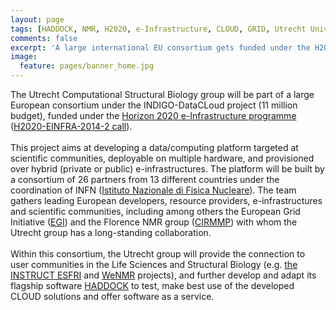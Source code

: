 ```yaml
---
layout: page
tags: [HADDOCK, NMR, H2020, e-Infrastructure, CLOUD, GRID, Utrecht University]
comments: false
excerpt: 'A large international EU consortium gets funded under the H2020 eInfrastructure programme to develop CLOUD eScience solutions.'
image:
  feature: pages/banner_home.jpg
---
```

The Utrecht Computational Structural Biology group will be part of a large European consortium under the INDIGO-DataCLoud project (11 million budget), funded under the [Horizon 2020 e-Infrastructure programme](http://ec.europa.eu/programmes/horizon2020/en/h2020-section/european-research-infrastructures-including-e-infrastructures) ([H2020-EINFRA-2014-2 call](http://ec.europa.eu/research/participants/portal/desktop/en/opportunities/h2020/calls/h2020-einfra-2014-2.html)). 
<BR>
<BR>
This project aims at developing a data/computing platform targeted at scientific communities, deployable on multiple hardware, and provisioned over hybrid (private or public) e-infrastructures. The platform will be built by a consortium of 26 partners from 13 different countries under the coordination of INFN ([Istituto Nazionale di Fisica Nucleare](http://www.infn.it)). The team gathers leading European developers, resource providers, e-infrastructures and scientific communities, including among others the European Grid Initiative ([EGI](http://www.egi.eu)) and the Florence NMR group ([CIRMMP](http://www.cerm.unifi.it)) with whom the Utrecht group has a long-standing collaboration.
<BR>
<BR>
Within this consortium, the Utrecht group will provide the connection to user communities in the Life Sciences and Structural Biology (e.g. [the INSTRUCT ESFRI](http://structuralbiology.eu) and [WeNMR](http://wwww.wenmr.eu) projects), and further develop and adapt its flagship software [HADDOCK](http://www.bonvinlab.org/software) to test, make best use of the developed CLOUD solutions and offer software as a service.
